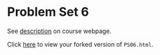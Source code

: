 # Problem Set 6

See [description](https://rudeboybert.github.io/STAT495/#problem_set_6) on course webpage.

Click [here](http://htmlpreview.github.io/?https://github.com/elegant-chaos/PS06/blob/master/PS06.html) to view your forked version of `PS06.html`.